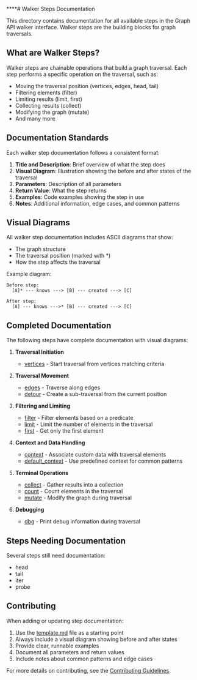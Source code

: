 ****# Walker Steps Documentation

This directory contains documentation for all available steps in the Graph API walker interface. Walker steps are the building blocks for graph traversals.

## What are Walker Steps?

Walker steps are chainable operations that build a graph traversal. Each step performs a specific operation on the traversal, such as:

- Moving the traversal position (vertices, edges, head, tail)
- Filtering elements (filter)
- Limiting results (limit, first)
- Collecting results (collect)
- Modifying the graph (mutate)
- And many more

## Documentation Standards

Each walker step documentation follows a consistent format:

1. **Title and Description**: Brief overview of what the step does
2. **Visual Diagram**: Illustration showing the before and after states of the traversal
3. **Parameters**: Description of all parameters
4. **Return Value**: What the step returns
5. **Examples**: Code examples showing the step in use
6. **Notes**: Additional information, edge cases, and common patterns

## Visual Diagrams

All walker step documentation includes ASCII diagrams that show:
- The graph structure
- The traversal position (marked with *)
- How the step affects the traversal

Example diagram:
```
Before step:
  [A]* --- knows ---> [B] --- created ---> [C]

After step:
  [A] --- knows --->* [B] --- created ---> [C]
```

## Completed Documentation

The following steps have complete documentation with visual diagrams:

1. **Traversal Initiation**
   - [vertices](vertices.md) - Start traversal from vertices matching criteria

2. **Traversal Movement**
   - [edges](edges.md) - Traverse along edges
   - [detour](detour.md) - Create a sub-traversal from the current position

3. **Filtering and Limiting**
   - [filter](filter.md) - Filter elements based on a predicate
   - [limit](limit.md) - Limit the number of elements in the traversal
   - [first](first.md) - Get only the first element

4. **Context and Data Handling**
   - [context](context.md) - Associate custom data with traversal elements
   - [default_context](default_context.md) - Use predefined context for common patterns

5. **Terminal Operations**
   - [collect](collect.md) - Gather results into a collection
   - [count](count.md) - Count elements in the traversal
   - [mutate](mutate.md) - Modify the graph during traversal

6. **Debugging**
   - [dbg](dbg.md) - Print debug information during traversal

## Steps Needing Documentation

Several steps still need documentation:
- head
- tail
- iter
- probe

## Contributing

When adding or updating step documentation:

1. Use the [template.md](template.md) file as a starting point
2. Always include a visual diagram showing before and after states
3. Provide clear, runnable examples
4. Document all parameters and return values
5. Include notes about common patterns and edge cases

For more details on contributing, see the [Contributing Guidelines](../../../CONTRIBUTING.md).